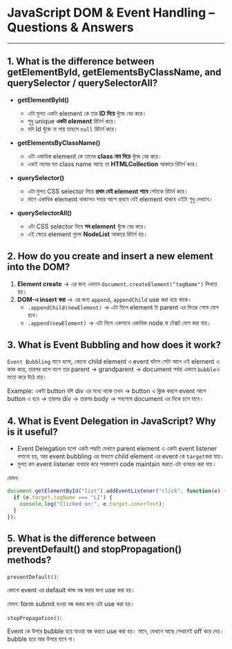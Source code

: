 # JavaScript DOM & Event Handling – Questions & Answers
---
## 1. What is the difference between getElementById, getElementsByClassName, and querySelector / querySelectorAll?

- **getElementById()**  
  - এটা মুলত একটা element কে তার **ID দিয়ে** খুঁজে বের করে।  
  - শুধু unique **একটা element** রিটার্ন করে।  
  - যদি Id খুঁজে না পায় তাহলে `null` রিটার্ন করে।  

- **getElementsByClassName()**  
  - এটা একাধিক element কে তাদের **class নাম দিয়ে** খুঁজে বের করে।  
  - একই নামের যত class name আছে তা **HTMLCollection** আকারে রিটার্ন করে। 

- **querySelector()**  
  - এটা মুলত CSS selector দিয়ে **প্রথম যেই element পাবে** সেটাকে রিটার্ন করে। 
  - মানে একাধিক element থাকলেও সবার আগে প্রথমে যেই element থাকবে ওইটা শুধু দেখাবে।

- **querySelectorAll()**  
  - এটা CSS selector দিয়ে **সব element** খুঁজে বের করে।  
  - এই ক্ষেত্রে element গুলো **NodeList** আকারে রিটার্ন হয়।

## 2. How do you create and insert a new element into the DOM?

1. **Element create** → এর জন্য এভাবে `document.createElement("tagName")`  লিখতে হয়।
2. **DOM-এ insert করা** →  এর জন্য `append`, `appendChild` use করা হয়ে থাকে।
   - `.appendChild(newElement)` → এটা দিলে element টা parent এর ভিতর শেষে যোগ হবে। 
   - `.append(newElement)` → এটা দিলে একসাথে একাধিক node বা টেক্সট যোগ করা যায়।  



## 3. What is Event Bubbling and how does it work?
`Event Bubbling` মানে হলো, কোনো child element এ event ঘটলে সেটা আগে ওই element এ কাজ করে, তারপর ধাপে ধাপে তার parent → grandparent → document পর্যন্ত এভাবে `bubble`এ মতো করে উঠে যায়।

Example: একটা button যদি div এর মধ্যে থাকে তখন → button এ ক্লিক করলে event আগে button এ হবে → তারপর div → তারপর body → সবশেষে document এর দিকে চলে যাবে।

## 4. What is Event Delegation in JavaScript? Why is it useful?
- Event Delegation হলো একটা পদ্ধতি যেখানে parent element এ একটা event listener বসানো হয়, আর event bubbling এর মাধ্যমে child element এর event কে `target`করা যায়।
- মুলত কম event listener ব্যবহার করে সহজভাবে code maintain করতে এটা ব্যবহার করা যায়।

যেমন:

```js
document.getElementById("list").addEventListener("click", function(e) {
  if (e.target.tagName === "LI") {
    console.log("Clicked on:", e.target.innerText);
  }
});
```



## 5. What is the difference between preventDefault() and stopPropagation() methods?
`preventDefault()`:

কোনো event এর default কাজ বন্ধ করার জন্য use করা হয়।

যেমন: form submit হওয়া বন্ধ করার জন্য এটা use করা হয়।

`stopPropagation()`:

Event কে উপরে bubble হয়ে যাওয়া বন্ধ করতে use করা হয়। মানে, যেখানে আছে সেখানেই off করে দেয়। bubble হয়ে আর উপরে যাবে না।



